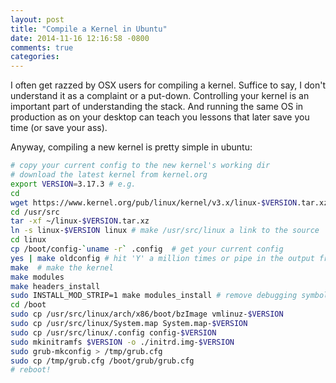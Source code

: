 ```yaml
---
layout: post
title: "Compile a Kernel in Ubuntu"
date: 2014-11-16 12:16:58 -0800
comments: true
categories:
---
```

I often get razzed by OSX users for compiling a kernel.  Suffice to say, I don't understand it as a complaint or a put-down.  Controlling your kernel is an important part of understanding the stack.  And running the same OS in production as on your desktop can teach you lessons that later save you time (or save your ass).

Anyway, compiling a new kernel is pretty simple in ubuntu:

```bash
# copy your current config to the new kernel's working dir
# download the latest kernel from kernel.org
export VERSION=3.17.3 # e.g.
cd
wget https://www.kernel.org/pub/linux/kernel/v3.x/linux-$VERSION.tar.xz
cd /usr/src
tar -xf ~/linux-$VERSION.tar.xz
ln -s linux-$VERSION linux # make /usr/src/linux a link to the source
cd linux
cp /boot/config-`uname -r` .config  # get your current config
yes | make oldconfig # hit 'Y' a million times or pipe in the output from `yes`
make  # make the kernel
make modules
make headers_install
sudo INSTALL_MOD_STRIP=1 make modules_install # remove debugging symbols for smaller /lib/mmodules and initramfs
cd /boot
sudo cp /usr/src/linux/arch/x86/boot/bzImage vmlinuz-$VERSION
sudo cp /usr/src/linux/System.map System.map-$VERSION
sudo cp /usr/src/linux/.config config-$VERSION
sudo mkinitramfs $VERSION -o ./initrd.img-$VERSION
sudo grub-mkconfig > /tmp/grub.cfg
sudo cp /tmp/grub.cfg /boot/grub/grub.cfg
# reboot!
```
